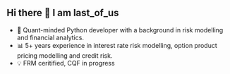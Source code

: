 ## Hi there 👋 I am last_of_us

- 🚀 Quant-minded Python developer with a background in risk modelling and financial analytics.
- 📊 5+ years experience in interest rate risk modelling, option product pricing modelling and credit risk.
- 💡 FRM ceritified, CQF in progress

<!--
**stepbystep-super/stepbystep-super** is a ✨ _special_ ✨ repository because its `README.md` (this file) appears on your GitHub profile.

Here are some ideas to get you started:

- 🔭 I’m currently working on ...
- 🌱 I’m currently learning ...
- 👯 I’m looking to collaborate on ...
- 🤔 I’m looking for help with ...
- 💬 Ask me about ...
- 📫 How to reach me: ...
- 😄 Pronouns: ...
- ⚡ Fun fact: ...
-->
